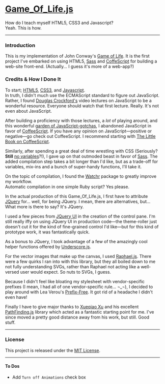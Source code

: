 # [Game\_Of\_Life.js](http://theonlyrew.github.com/Game_of_Life.js/) #
How do I teach myself HTML5, CSS3 and Javascript?  
Yeah. This is how.

-----

### Introduction ###
This is my implementation of John Conway's [Game of Life](http://en.wikipedia.org/wiki/Conway's_Game_of_Life). It is the first project I've embarked on using HTML5, [Sass](http://sass-lang.com/) and [CoffeScript](http://coffeescript.org/) for building a web-site front-end. (Actually... I guess it's more of a web-app?)

### Credits & How I Done It ###
To start; [HTML5](http://www.quackit.com/html_5/tags/), [CSS3](http://www.w3schools.com/cssref/default.asp), and [Javascript](http://www.ecmascript.org/).  
In truth, I didn't much use the ECMAScript standard to figure out JavaScript. Rather, I found [Douglas Crockford's](http://yuiblog.com/crockford/) video lectures on JavaScript to be a wonderful resource. Everyone should watch that first lecture. Really. It's not even about JavaScript.

After building a proficiency with those lectures, a _lot_ of playing around, and this wonderful [garden of JavaScript-gotchas](http://bonsaiden.github.com/JavaScript-Garden/), I abandoned JavaScript in favor of [CoffeeScript](http://coffeescript.org/). If you have any opinion on JavaScript&mdash;positive or negative&mdash;go check out CoffeeScript. I recommend starting with [The Little Book on CoffeeScript](http://arcturo.github.com/library/coffeescript/).

Similarly, after spending a great deal of time wrestling with CSS (Seriously? **Still** [no variables](http://s3.amazonaws.com/kym-assets/photos/images/original/000/000/578/1234931504682.jpg)?!), I gave up on that outmoded beast in favor of [Sass](http://sass-lang.com/). The added compilation step takes a bit longer than I'd like, but as a trade-off for variables, mix-ins and a bunch of super-handy functions, I'll take it.

On the topic of compilation, I found the [Watchr](https://github.com/mynyml/watchr) package to greatly improve my workflow.  
Automatic compilation in one simple Ruby script? Yes please.

In the actual production of this Game_Of_Life.js, I first have to attribute [JQuery](http://jquery.com/) for... well, for being JQuery. I mean, there are alternatives, but... What more is there to say? It's JQuery.

I used a few pieces from [JQuery UI](http://jqueryui.com/) in the creation of the control pane. I'm still really iffy on using JQuery UI in production code&mdash;the theme-roller just doesn't cut it for the kind of fine-grained control I'd like&mdash;but for this kind of prototype work, it was fantastically quick.

As a bonus to JQuery, I took advantage of a few of the amazingly cool helper functions offered by [Underscore.js](http://documentcloud.github.com/underscore/).

For the vector images that make up the canvas, I used [Raphael.js](http://raphaeljs.com/). There were a few quirks I ran into with this library, but they all boiled down to me not fully understanding SVGs, rather than Raphael not acting like a well-versed user would expect. So nuts to SVGs, I guess.

Because I didn't feel like bloating my stylesheet with vendor-specific prefixes (I mean, I had all of one vendor-specific rule... ¬_¬), I decided to play around with Lea Verou's [Prefix-Free](http://leaverou.github.com/prefixfree/). It got rid of a headache I didn't even have!

Finally I have to give major thanks to [Xueqiao Xu](https://github.com/qiao/) and his excellent [PathFinding.js](https://github.com/qiao/PathFinding.js) library which acted as a fantastic starting point for me. I've since moved a pretty good distance away from his work, but still. Good stuff.

-----

### License ###

This project is released under the [MIT License](http://www.opensource.org/licenses/mit-license.php).

-----
  
#### To Dos ####

 * Add `Turn off Animations` check box